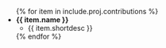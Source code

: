 <ul>
  {% for item in include.proj.contributions %}
    <li>
      <strong>{{ item.name }}</strong>
      <ul>
        <li>
          {{ item.shortdesc }}
        </li>
      </ul>
    </li>
  {% endfor %}
</ul>